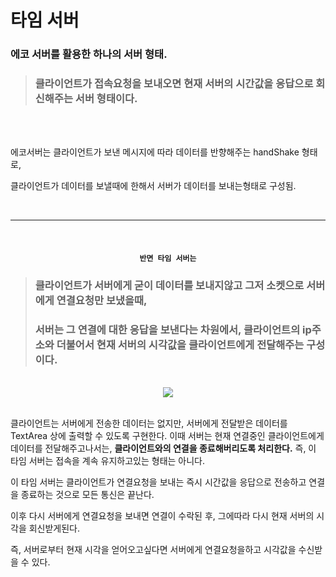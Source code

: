 # 타임 서버

### 에코 서버를 활용한 하나의 서버 형태. 

> ### 클라이언트가 접속요청을 보내오면 현재 서버의 시간값을 응답으로 회신해주는 서버 형태이다.   

<br><br>


에코서버는 클라이언트가 보낸 메시지에 따라 데이터를 반향해주는 handShake 형태로,

클라이언트가 데이터를 보낼때에 한해서 서버가 데이터를 보내는형태로 구성됨.  


<br><hr><br>

#### <div align="center">`반면 타임 서버는`</div>

> ### 클라이언트가 서버에게 굳이 데이터를 보내지않고 그저 소켓으로 서버에게 연결요청만 보냈을때,
> ### 서버는 그 연결에 대한 응답을 보낸다는 차원에서, 클라이언트의 ip주소와 더불어서 현재 서버의 시각값을 클라이언트에게 전달해주는 구성이다. 

<br>

<div align="center"><img src="https://github.com/user-attachments/assets/2c5799af-b60d-47bc-a6a7-f500fe004c72"></div>


<br>

클라이언트는 서버에게 전송한 데이터는 없지만, 서버에게 전달받은 데이터를 TextArea 상에 출력할 수 있도록 구현한다. 이때 서버는 현재 연결중인 클라이언트에게 데이터를 전달해주고나서는, **클라이언트와의 연결을 종료해버리도록 처리한다.** 즉, 이 타임 서버는 접속을 계속 유지하고있는 형태는 아니다.  



이 타임 서버는 클라이언트가 연결요청을 보내는 즉시 시간값을 응답으로 전송하고 연결을 종료하는 것으로 모든 통신은 끝난다. 



이후 다시 서버에게 연결요청을 보내면 연결이 수락된 후, 그에따라 다시 현재 서버의 시각을 회신받게된다. 

즉, 서버로부터 현재 시각을 얻어오고싶다면 서버에게 연결요청을하고 시각값을 수신받을 수 있다.





